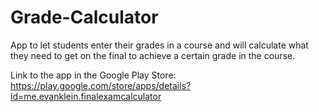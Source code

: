 # Grade-Calculator
App to let students enter their grades in a course and will calculate what they need to get on the final to achieve a certain grade in the course.

Link to the app in the Google Play Store:
https://play.google.com/store/apps/details?id=me.evanklein.finalexamcalculator
